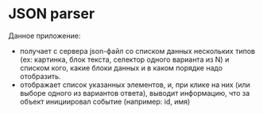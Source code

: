 # JSON parser
Данное приложение:
- получает с сервера json-файл cо списком данных нескольких типов (ex: картинка, блок текста, селектор одного варианта из N) и списком кого, какие блоки данных и в каком порядке надо отобразить.
- отображает список указанных элементов, и, при клике на них (или выборе одного из вариантов ответа), выводит информацию, что за объект инициировал событие (например: id, имя)
